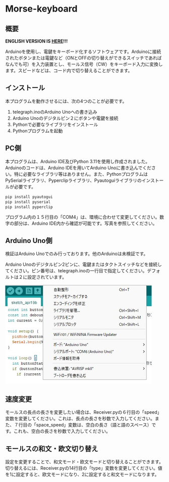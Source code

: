 # Morse-keyboard
## 概要

**ENGLISH VERSION IS [HERE](README.md)!!!**

Arduinoを使用し、電鍵をキーボード化するソフトウェアです。Arduinoに接続されたボタンまたは電鍵など（ONとOFFの切り替えができるスイッチであればなんでも可）を入力装置とし、モールス信号（CW）をキーボード入力に変換します。スピードなどは、コード内で切り替えることができます。

## インストール

本プログラムを動作させるには、次の4つのことが必要です。

1. telegraph.inoのArduino Unoへの書き込み
2. Arduino Unoのデジタルピン２にボタンや電鍵を接続
3. Pythonで必要なライブラリをインストール
4. Pythonプログラムを起動

## PC側

本プログラムは、Arduino IDE及びPython 3.11を使用し作成されました。Arduinoのコードは、Arduino IDEを用いてArduino Unoに書き込んでください。特に必要なライブラリ等はありません。また、PythonプログラムはPySerialライブラリ、Pyperclipライブラリ、Pyautoguiライブラリのインストールが必要です。

```
pip install pyautogui
pip install pyserial
pip install pyperclip
```

プログラム内の１５行目の「COM4」は、環境に合わせて変更してください。数字の部分は、Arduino IDE内から確認が可能です。写真を参照してください。

## Arduino Uno側

検証はArduino Unoでのみ行っております。他のArduinoは未検証です。

Arduino Unoのデジタルピン2ピンに、電鍵またはタクトスイッチなどを接続してください。ピン番号は、telegraph.inoの一行目で指定してください。デフォルトは２に設定されています。


![Arduino-IDE](/arduino-ide.jpg) 

## 速度変更

モールスの長点の長さを変更したい場合は、Receiver.pyの６行目の「speed」変数を変更してください。これは、長点の長さを秒数で入力してください。また、７行目の「space_speed」変数は、空白の長さ（語と語のスペース）です。これも、空白の長さを秒数で入力してください。

## モールスの和文・欧文切り替え

設定を変更することで、和文モード・欧文モードと切り替えることができます。切り替えるには、Receiver.pyの14行目の「type」変数を変更してください。値を1に設定すると、欧文モードになり、2に設定すると和文モードになります。
